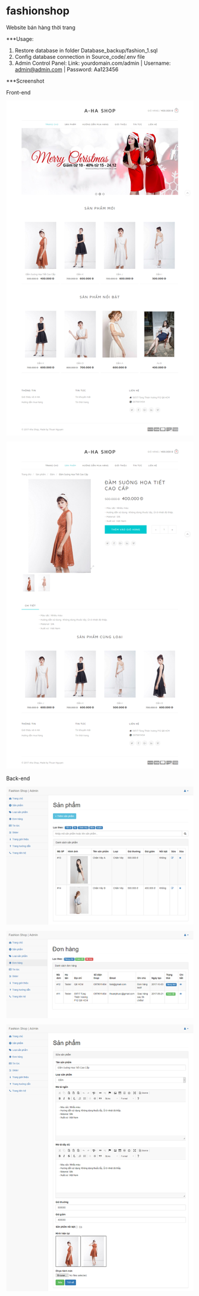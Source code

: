 # fashionshop
Website bán hàng thời trang

***Usage:

1. Restore database in folder Database_backup/fashion_1.sql
2. Config database connection in Source_code/.env file
3. Admin Control Panel: Link: yourdomain.com/admin | Username: admin@admin.com | Password: Aa123456

***Screenshot

Front-end

![alt text](https://github.com/npthuan31/fashionshop/blob/master/Screenshot/fashion_1_front_1.png)

![alt text](https://github.com/npthuan31/fashionshop/blob/master/Screenshot/fashion_1_front_2.png)

Back-end

![alt text](https://github.com/npthuan31/fashionshop/blob/master/Screenshot/fashion_1_back_1.png)

![alt text](https://github.com/npthuan31/fashionshop/blob/master/Screenshot/fashion_1_back_2.png)

![alt text](https://github.com/npthuan31/fashionshop/blob/master/Screenshot/fashion_1_back_3.png)


